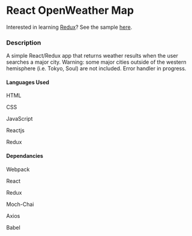 # React OpenWeather Map

Interested in learning [Redux](https://www.udemy.com/react-redux/)?
See the sample [here](https://reactweather9069.herokuapp.com/).

### Description

A simple React/Redux app that returns weather results when the user searches a major city. Warning: some major cities outside of the western hemisphere (i.e. Tokyo, Soul) are not included. Error handler in progress.

#### Languages Used

HTML

CSS

JavaScript

Reactjs

Redux

#### Dependancies

Webpack

React

Redux

Moch-Chai

Axios

Babel